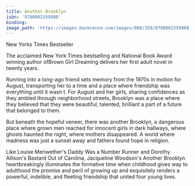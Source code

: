 ```yaml
---
title: Another Brooklyn
isbn: '9780062359988'
binding:
image_path: 'https://images.booksense.com/images/988/359/9780062359988.jpg'
---
```



New Yorks Times Bestseller

The acclaimed New York Times bestselling and National Book Award winning author ofBrown Girl Dreaming delivers her first adult novel in twenty years.

Running into a long-ago friend sets memory from the 1970s in motion for August, transporting her to a time and a place where friendship was everything until it wasn t. For August and her girls, sharing confidences as they ambled through neighborhood streets, Brooklyn was a place where they believed that they were beautiful, talented, brilliant a part of a future that belonged to them.

But beneath the hopeful veneer, there was another Brooklyn, a dangerous place where grown men reached for innocent girls in dark hallways, where ghosts haunted the night, where mothers disappeared. A world where madness was just a sunset away and fathers found hope in religion.

Like Louise Meriwether's Daddy Was a Number Runner and Dorothy Allison's Bastard Out of Carolina, Jacqueline Woodson's Another Brooklyn heartbreakingly illuminates the formative time when childhood gives way to adulthood the promise and peril of growing up and exquisitely renders a powerful, indelible, and fleeting friendship that united four young lives.